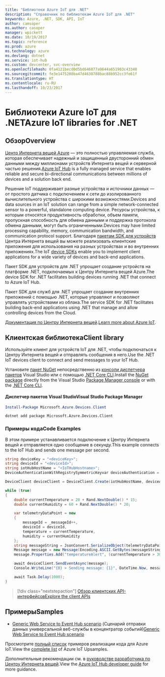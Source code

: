 ```yaml
---
title: "Библиотеки Azure IoT для .NET"
description: "Справочник по библиотекам Azure IoT для .NET"
keywords: Azure, .NET, SDK, API, IoT
author: camsoper
ms.author: casoper
manager: wpickett
ms.date: 10/19/2017
ms.topic: reference
ms.prod: azure
ms.technology: azure
ms.devlang: dotnet
ms.service: iot-hub
ms.custom: devcenter, svc-overview
ms.openlocfilehash: 0fa4121becd0d5bd646077a9644a651903c43348
ms.sourcegitcommit: fe3e1475208ba47d4630788bac88b952cc3fe61f
ms.translationtype: HT
ms.contentlocale: ru-RU
ms.lasthandoff: 10/23/2017
---
```

# <a name="azure-iot-libraries-for-net"></a><span data-ttu-id="e616a-104">Библиотеки Azure IoT для .NET</span><span class="sxs-lookup"><span data-stu-id="e616a-104">Azure IoT libraries for .NET</span></span>

## <a name="overview"></a><span data-ttu-id="e616a-105">Обзор</span><span class="sxs-lookup"><span data-stu-id="e616a-105">Overview</span></span>

<span data-ttu-id="e616a-106">[Центр Интернета вещей Azure](https://azure.microsoft.com/services/iot-hub/) — это полностью управляемая служба, которая обеспечивает надежный и защищенный двусторонний обмен данными между миллионами устройств Интернета вещей и серверной частью решения.</span><span class="sxs-lookup"><span data-stu-id="e616a-106">[Azure IoT Hub](https://azure.microsoft.com/services/iot-hub/) is a fully managed service that enables reliable and secure bi-directional communications between millions of devices and a solution back end.</span></span>

<span data-ttu-id="e616a-107">Решение IoT поддерживает разные устройства и источники данных — от простого датчика с подключением к сети до изолированного вычислительного устройства с широкими возможностями.</span><span class="sxs-lookup"><span data-stu-id="e616a-107">Devices and data sources in an IoT solution can range from a simple network-connected sensor to a powerful, standalone computing device.</span></span> <span data-ttu-id="e616a-108">Ресурсы устройства, к которым относятся продуктивность обработки, объем памяти, пропускная способность для обмена данными и поддержка протокола обмена данными, могут быть ограниченными.</span><span class="sxs-lookup"><span data-stu-id="e616a-108">Devices may have limited processing capability, memory, communication bandwidth, and communication protocol support.</span></span> <span data-ttu-id="e616a-109">Благодаря [пакетам SDK для устройств](https://docs.microsoft.com/azure/iot-hub/iot-hub-devguide-sdks) Центра Интернета вещей вы можете реализовать клиентские приложения для использования на разных устройствах и во внутренних приложениях.</span><span class="sxs-lookup"><span data-stu-id="e616a-109">The IoT [device SDKs](https://docs.microsoft.com/azure/iot-hub/iot-hub-devguide-sdks) enable you to implement client applications for a wide variety of devices and back-end applications.</span></span>

<span data-ttu-id="e616a-110">Пакет SDK для устройств для .NET упрощает создание устройств на платформе .NET, подключаемых к Центру Интернета вещей Azure.</span><span class="sxs-lookup"><span data-stu-id="e616a-110">The device SDK for .NET facilitates building devices running .NET that connect to Azure IoT Hub.</span></span>

<span data-ttu-id="e616a-111">Пакет SDK для служб для .NET упрощает создание внутренних приложений с помощью .NET, которые управляют и позволяют управлять устройствами из облака.</span><span class="sxs-lookup"><span data-stu-id="e616a-111">The service SDK for .NET facilitates building back-end applications using .NET that manage and allow controlling devices from the Cloud.</span></span>

<span data-ttu-id="e616a-112">[Документация по Центру Интернета вещей](https://docs.microsoft.com/azure/iot-hub/).</span><span class="sxs-lookup"><span data-stu-id="e616a-112">[Learn more about Azure IoT](https://docs.microsoft.com/azure/iot-hub/).</span></span>


## <a name="client-library"></a><span data-ttu-id="e616a-113">Клиентская библиотека</span><span class="sxs-lookup"><span data-stu-id="e616a-113">Client library</span></span>

<span data-ttu-id="e616a-114">Используйте клиент для устройств IoT для .NET, чтобы подключаться к Центру Интернета вещей и отправлять сообщения в него.</span><span class="sxs-lookup"><span data-stu-id="e616a-114">Use the .NET IoT devices client to connect and send messages to your IoT Hub.</span></span>

<span data-ttu-id="e616a-115">Установите [пакет NuGet]( https://www.nuget.org/packages/Microsoft.Azure.Devices.Client) непосредственно из [консоли диспетчера пакетов][PackageManager] Visual Studio или с помощью [.NET Core CLI][DotNetCLI].</span><span class="sxs-lookup"><span data-stu-id="e616a-115">Install the [NuGet package]( https://www.nuget.org/packages/Microsoft.Azure.Devices.Client) directly from the Visual Studio [Package Manager console][PackageManager] or with the [.NET Core CLI][DotNetCLI].</span></span>

#### <a name="visual-studio-package-manager"></a><span data-ttu-id="e616a-116">Диспетчер пакетов Visual Studio</span><span class="sxs-lookup"><span data-stu-id="e616a-116">Visual Studio Package Manager</span></span>

```powershell
Install-Package Microsoft.Azure.Devices.Client
```

```bash
dotnet add package Microsoft.Azure.Devices.Client
```
### <a name="code-examples"></a><span data-ttu-id="e616a-117">Примеры кода</span><span class="sxs-lookup"><span data-stu-id="e616a-117">Code Examples</span></span> 

<span data-ttu-id="e616a-118">В этом примере устанавливается подключение к Центру Интернета вещей и отправляется одно сообщение в секунду.</span><span class="sxs-lookup"><span data-stu-id="e616a-118">This example connects to the IoT Hub and sends one message per second.</span></span>

```csharp
string deviceKey = "<deviceKey>";
string deviceId = "<deviceId>";
string iotHubHostName = "<IoTHubHostname>";
DeviceAuthenticationWithRegistrySymmetricKeyvar deviceAuthentication = new DeviceAuthenticationWithRegistrySymmetricKey(deviceId, deviceKey);

DeviceClient deviceClient = DeviceClient.Create(iotHubHostName, deviceAuthentication, TransportType.Mqtt);

while (true)
{
    double currentTemperature = 20 + Rand.NextDouble() * 15;
    double currentHumidity = 60 + Rand.NextDouble() * 20;

    var telemetryDataPoint = new
    {
        messageId = _messageId++,
        deviceId = deviceId,
        temperature = currentTemperature,
        humidity = currentHumidity
    };
    string messageString = JsonConvert.SerializeObject(telemetryDataPoint);
    Message message = new Message(Encoding.ASCII.GetBytes(messageString));
    message.Properties.Add("temperatureAlert", (currentTemperature > 30) ? "true" : "false");

    await deviceClient.SendEventAsync(message);
    Console.WriteLine("{0} > Sending message: {1}", DateTime.Now, messageString);

    await Task.Delay(1000);
}
```


> [!div class="nextstepaction"]
> [<span data-ttu-id="e616a-119">Обзор клиентских API-интерфейсов</span><span class="sxs-lookup"><span data-stu-id="e616a-119">Explore the client APIs</span></span>](/dotnet/api/overview/azure/iot/client)

## <a name="samples"></a><span data-ttu-id="e616a-120">Примеры</span><span class="sxs-lookup"><span data-stu-id="e616a-120">Samples</span></span>

- <span data-ttu-id="e616a-121">[Generic Web Service to Event Hub scenario](https://azure.microsoft.com/resources/samples/event-hubs-dotnet-importfromweb/) (Сценарий отправки данных универсальной веб-службы в концентратор событий)</span><span class="sxs-lookup"><span data-stu-id="e616a-121">[Generic Web Service to Event Hub scenario](https://azure.microsoft.com/resources/samples/event-hubs-dotnet-importfromweb/)</span></span>

<span data-ttu-id="e616a-122">Просмотрите [полный список](https://azure.microsoft.com/resources/samples/?platform=dotnet&service=iot-hub) примеров реализации кода для Azure IoT.</span><span class="sxs-lookup"><span data-stu-id="e616a-122">View the [complete list](https://azure.microsoft.com/resources/samples/?platform=dotnet&service=iot-hub) of Azure IoT Upsamples.</span></span>

<span data-ttu-id="e616a-123">Дополнительные рекомендации см. в [руководстве разработчика по Центру Интернета вещей](https://docs.microsoft.com/azure/iot-hub/iot-hub-devguide).</span><span class="sxs-lookup"><span data-stu-id="e616a-123">View the [Azure IoT Hub developer guide](https://docs.microsoft.com/azure/iot-hub/iot-hub-devguide) for more guidance.</span></span>

[PackageManager]: https://docs.microsoft.com/nuget/tools/package-manager-console
[DotNetCLI]: https://docs.microsoft.com/dotnet/core/tools/dotnet-add-package
